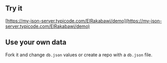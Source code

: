 ## Try it

[https://my-json-server.typicode.com/ElRakabawi/demo](https://my-json-server.typicode.com/ElRakabawi/demo)

## Use your own data

Fork it and change `db.json` values or create a repo with a `db.json` file.
